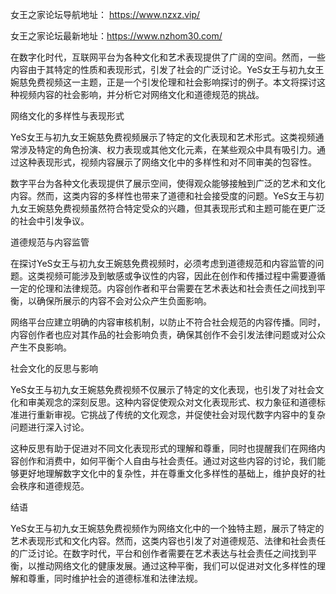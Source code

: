 女王之家论坛导航地址： https://www.nzxz.vip/

女王之家论坛最新地址：https://www.nzhom30.com/

在数字化时代，互联网平台为各种文化和艺术表现提供了广阔的空间。然而，一些内容由于其特定的性质和表现形式，引发了社会的广泛讨论。YeS女王与初九女王婉慈免费视频这一主题，正是一个引发伦理和社会影响探讨的例子。本文将探讨这种视频内容的社会影响，并分析它对网络文化和道德规范的挑战。

网络文化的多样性与表现形式

YeS女王与初九女王婉慈免费视频展示了特定的文化表现和艺术形式。这类视频通常涉及特定的角色扮演、权力表现或其他文化元素，在某些观众中具有吸引力。通过这种表现形式，视频内容展示了网络文化中的多样性和对不同审美的包容性。

数字平台为各种文化表现提供了展示空间，使得观众能够接触到广泛的艺术和文化内容。然而，这类内容的多样性也带来了道德和社会接受度的问题。YeS女王与初九女王婉慈免费视频虽然符合特定受众的兴趣，但其表现形式和主题可能在更广泛的社会中引发争议。

道德规范与内容监管

在探讨YeS女王与初九女王婉慈免费视频时，必须考虑到道德规范和内容监管的问题。这类视频可能涉及到敏感或争议性的内容，因此在创作和传播过程中需要遵循一定的伦理和法律规范。内容创作者和平台需要在艺术表达和社会责任之间找到平衡，以确保所展示的内容不会对公众产生负面影响。

网络平台应建立明确的内容审核机制，以防止不符合社会规范的内容传播。同时，内容创作者也应对其作品的社会影响负责，确保其创作不会引发法律问题或对公众产生不良影响。

社会文化的反思与影响

YeS女王与初九女王婉慈免费视频不仅展示了特定的文化表现，也引发了对社会文化和审美观念的深刻反思。这种内容促使观众对文化表现形式、权力象征和道德标准进行重新审视。它挑战了传统的文化观念，并促使社会对现代数字内容中的复杂问题进行深入讨论。

这种反思有助于促进对不同文化表现形式的理解和尊重，同时也提醒我们在网络内容创作和消费中，如何平衡个人自由与社会责任。通过对这些内容的讨论，我们能够更好地理解数字文化中的复杂性，并在尊重文化多样性的基础上，维护良好的社会秩序和道德规范。

结语

YeS女王与初九女王婉慈免费视频作为网络文化中的一个独特主题，展示了特定的艺术表现形式和文化内容。然而，这类内容也引发了对道德规范、法律和社会责任的广泛讨论。在数字时代，平台和创作者需要在艺术表达与社会责任之间找到平衡，以推动网络文化的健康发展。通过这种平衡，我们可以促进对文化多样性的理解和尊重，同时维护社会的道德标准和法律法规。

